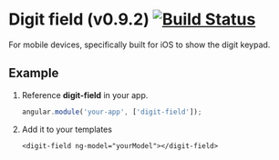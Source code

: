 # Digit field (v0.9.2) [![Build Status](https://travis-ci.org/dmifsud/digit-field.svg?branch=v%2F0.9.2)](https://travis-ci.org/dmifsud/digit-field)

For mobile devices, specifically built for iOS to show the digit keypad.

## Example

1. Reference **digit-field** in your app.

    ```javascript
    angular.module('your-app', ['digit-field']);

    ```

2. Add it to your templates
    ````
    <digit-field ng-model="yourModel"></digit-field>
    ````
